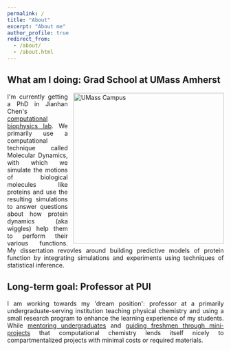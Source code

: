 ```yaml
---
permalink: /
title: "About"
excerpt: "About me"
author_profile: true
redirect_from: 
  - /about/
  - /about.html
---
```


What am I doing: Grad School at UMass Amherst 
-----
<img align='right' width='350' style="padding-left: 10px" alt='UMass Campus' src='https://umassamherst.widen.net/content/kwpnbgxybm/jpeg/2015_Fall_Campus_mkt__MG_9474.jpeg?w=640&keep=c&crop=yes&color=cccccc&quality=80'>

<div style="text-align: justify">
I'm currently getting a PhD in Jianhan Chen's <a href="https://people.chem.umass.edu/jchenlab/main.html">computational biophysics lab</a>. We primarily use a computational technique called Molecular Dynamics, with which we simulate the motions of biological molecules like proteins and use the resulting simulations to answer questions about how protein dynamics (aka wiggles) help them to perform their various functions. My dissertation revovles around building predictive models of protein function by integrating simulations and experiments using techniques of statistical inference.
</div>


Long-term goal: Professor at PUI
---
<div style="text-align: justify">
I am working towards my 'dream position': professor at a primarily undergraduate-serving institution teaching physical chemistry and using a small research program to enhance the learning experience of my students.
While <a href="teaching/mentoring">mentoring undergraduates</a> and <a href="posts/2022/12/1stclass">guiding freshmen through mini-projects</a> that computational chemistry lends itself nicely to compartmentalized projects with minimal costs or required materials.
</div>
